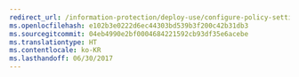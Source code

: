 ```yaml
---
redirect_url: /information-protection/deploy-use/configure-policy-settings
ms.openlocfilehash: e102b3e0222d6ec44303bd539b3f200c42b31db3
ms.sourcegitcommit: 04eb4990e2bf0004684221592cb93df35e6acebe
ms.translationtype: HT
ms.contentlocale: ko-KR
ms.lasthandoff: 06/30/2017
---
```

